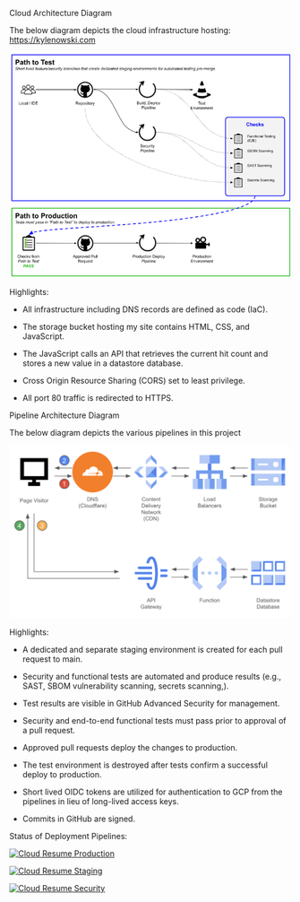 Cloud Architecture Diagram

The below diagram depicts the cloud infrastructure hosting: <https://kylenowski.com>

![CI/CD Pipeline](readme-images/pipeline.png?raw=true)

Highlights:

- All infrastructure including DNS records are defined as code (IaC).

- The storage bucket hosting my site contains HTML, CSS, and JavaScript.

- The JavaScript calls an API that retrieves the current hit count and stores a new value in a datastore database.

- Cross Origin Resource Sharing (CORS) set to least privilege.

- All port 80 traffic is redirected to HTTPS.

Pipeline Architecture Diagram

The below diagram depicts the various pipelines in this project

![GCP Architecture](readme-images/architecture.png?raw=true)

Highlights:

- A dedicated and separate staging environment is created for each pull request to main.

- Security and functional tests are automated and produce results (e.g., SAST, SBOM vulnerability scanning, secrets scanning,).

- Test results are visible in GitHub Advanced Security for management.

- Security and end-to-end functional tests must pass prior to approval of a pull request.

- Approved pull requests deploy the changes to production.

- The test environment is destroyed after tests confirm a successful deploy to production.

- Short lived OIDC tokens are utilized for authentication to GCP from the pipelines in lieu of long-lived access keys.

- Commits in GitHub are signed.




Status of Deployment Pipelines:

[![Cloud Resume Production](https://github.com/kchrzanowski3/gcpresumechallenge/actions/workflows/main-deploy.yml/badge.svg)](https://github.com/kchrzanowski3/gcpresumechallenge/actions/workflows/main-deploy.yml)

[![Cloud Resume Staging](https://github.com/kchrzanowski3/gcpresumechallenge/actions/workflows/test-deploy.yml/badge.svg)](https://github.com/kchrzanowski3/gcpresumechallenge/actions/workflows/test-deploy.yml)

[![Cloud Resume Security](https://github.com/kchrzanowski3/gcpresumechallenge/actions/workflows/static-vuln-scan.yml/badge.svg)](https://github.com/kchrzanowski3/gcpresumechallenge/actions/workflows/static-vuln-scan.yml)